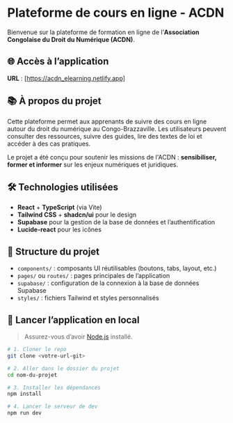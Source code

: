 # Plateforme de cours en ligne - ACDN

Bienvenue sur la plateforme de formation en ligne de l’**Association Congolaise du Droit du Numérique (ACDN)**.

## 🌐 Accès à l’application

**URL** : [https://acdn_elearning.netlify.app]

## 📚 À propos du projet

Cette plateforme permet aux apprenants de suivre des cours en ligne autour du droit du numérique au Congo-Brazzaville. Les utilisateurs peuvent consulter des ressources, suivre des guides, lire des textes de loi et accéder à des cas pratiques.

Le projet a été conçu pour soutenir les missions de l'ACDN : **sensibiliser, former et informer** sur les enjeux numériques et juridiques.

## 🛠️ Technologies utilisées

- **React** + **TypeScript** (via Vite)
- **Tailwind CSS** + **shadcn/ui** pour le design
- **Supabase** pour la gestion de la base de données et l’authentification
- **Lucide-react** pour les icônes

## 📁 Structure du projet

- `components/` : composants UI réutilisables (boutons, tabs, layout, etc.)
- `pages/` ou `routes/` : pages principales de l’application
- `supabase/` : configuration de la connexion à la base de données Supabase
- `styles/` : fichiers Tailwind et styles personnalisés

## 🚀 Lancer l’application en local

> Assurez-vous d’avoir [Node.js](https://nodejs.org) installé.

```sh
# 1. Cloner le repo
git clone <votre-url-git>

# 2. Aller dans le dossier du projet
cd nom-du-projet

# 3. Installer les dépendances
npm install

# 4. Lancer le serveur de dev
npm run dev
